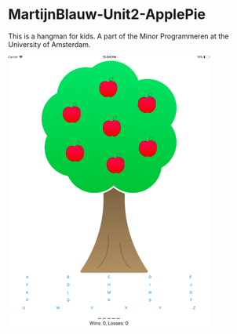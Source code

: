 # MartijnBlauw-Unit2-ApplePie

This is a hangman for kids. A part of the Minor Programmeren at the University of Amsterdam.

![screenshot](https://github.com/MartijnBlauw/MartijnBlauw-Unit2-ApplePie/blob/master/docs/Apple%20Pie.png?raw=true)
